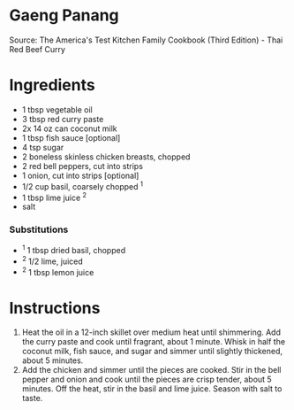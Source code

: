# Gaeng Panang

Source: The America's Test Kitchen Family Cookbook (Third Edition) - Thai Red Beef Curry

# Ingredients
* 1 tbsp vegetable oil
* 3 tbsp red curry paste
* 2x 14 oz can coconut milk
* 1 tbsp fish sauce [optional]
* 4 tsp sugar
* 2 boneless skinless chicken breasts, chopped
* 2 red bell peppers, cut into strips
* 1 onion, cut into strips [optional]
* 1/2 cup basil, coarsely chopped <sup>1</sup>
* 1 tbsp lime juice <sup>2</sup>
* salt

### Substitutions
* <sup>1</sup> 1 tbsp dried basil, chopped
* <sup>2</sup> 1/2 lime, juiced
* <sup>2</sup> 1 tbsp lemon juice

# Instructions
1. Heat the oil in a 12-inch skillet over medium heat until shimmering. Add the curry paste and cook until fragrant, about 1 minute. Whisk in half the coconut milk, fish sauce, and sugar and simmer until slightly thickened, about 5 minutes.
2. Add the chicken and simmer until the pieces are cooked. Stir in the bell pepper and onion and cook until the pieces are crisp tender, about 5 minutes. Off the heat, stir in the basil and lime juice. Season with salt to taste.
